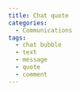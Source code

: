 ```yaml
---
title: Chat quote
categories:
  - Communications
tags:
  - chat bubble
  - text
  - message
  - quote
  - comment
---
```

